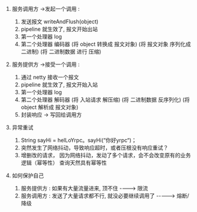 1. 服务调用方 ->发起一个调用 :
    1. 发送报文 writeAndFlush(object)
    2. pipeline 就生效了, 报文开始出站
    3. 第一个处理器 log
    4. 第二个处理器 编码器 (将 object 转换成 报文对象) (将 报文对象 序列化成二进制) (将 二进制数据 进行 压缩)


2. 服务提供方 ->接受一个调用 :
    1. 通过 netty 接收一个报文
    2. pipeline 就生效了, 报文开始入站
    3. 第一个处理器 log
    4. 第二个处理器 解码器 (将 入站请求 解压缩)  (将 二进制数据 反序列化) (将 object 解析成 报文对象)
    5. 封装响应 -> 写回给调用方


3. 异常重试
    1. String sayHi = helLoYrpc。sayHi(“你好yrpc“)；
    2. 突然发生了网络抖动，导致响应超时，或者压根没有响应重试？
    3. 增删改的请求， 因为网络抖动，发动了多个请求，会不会改变原有的业务逻辑（幂等性） 查询天然具有幂等性

4. 如何保护自己
    1. 服务提供方 : 如果有大量流量进来, 顶不住 ----> 限流
    2. 服务调用方 : 发送了大量请求都不行, 就没必要继续调用了 -----> 熔断/降级
